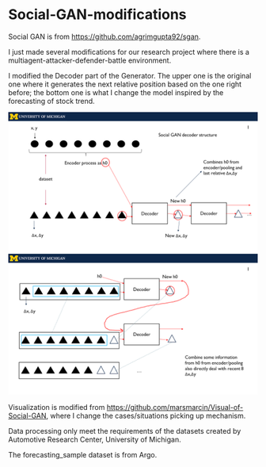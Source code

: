 # Social-GAN-modifications
Social GAN is from https://github.com/agrimgupta92/sgan.

I just made several modifications for our research project where there is a multiagent-attacker-defender-battle environment.

I modified the Decoder part of the Generator. The upper one is the original one where it generates the next relative position based on the one right before; the bottom one is what I change the model inspired by the forecasting of stock trend.

<div align='center'>
<img src="images/original.png"></img>
<img src="images/modification.png"></img>
</div>

Visualization is modified from https://github.com/marsmarcin/Visual-of-Social-GAN, where I change the cases/situations picking up mechanism.


Data processing only meet the requirements of the datasets created by Automotive Research Center, 
University of Michigan.


The forecasting_sample dataset is from Argo.


